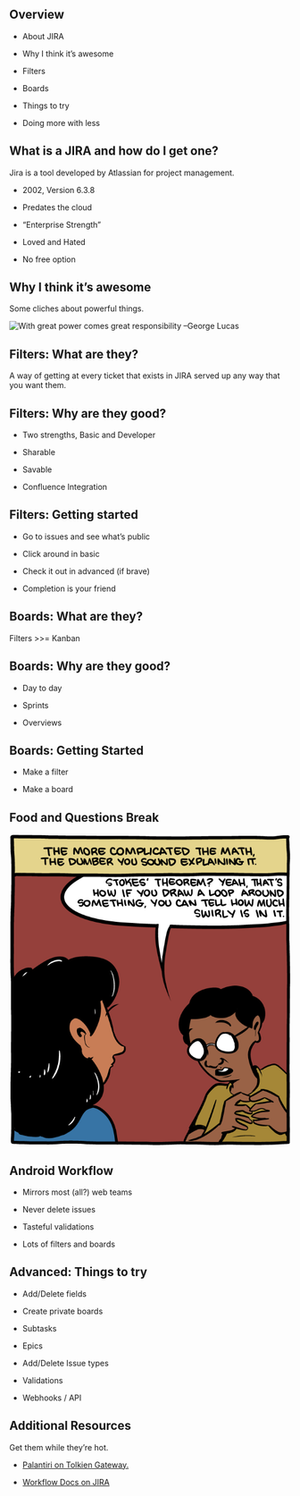 ## Overview

-   <span>About JIRA</span>

-   <span>Why I think it’s awesome</span>

-   <span>Filters</span>

-   <span>Boards</span>

-   <span>Things to try</span>

-   <span>Doing more with less</span>

## What is a JIRA and how do I get one?

Jira is a tool developed by Atlassian for project management.

-   <span>2002, Version 6.3.8</span>

-   <span>Predates the cloud</span>

-   <span>“Enterprise Strength”</span>

-   <span>Loved and Hated</span>

-   <span>No free option</span>

## Why I think it’s awesome

Some cliches about powerful things.

![With great power comes great responsibility –George
Lucas](palantir.jpg)

## Filters: What are they?

A way of getting at every ticket that exists in JIRA served up any way that you want them.

## Filters: Why are they good?

-   <span>Two strengths, Basic and Developer</span>

-   <span>Sharable</span>

-   <span>Savable</span>

-   <span>Confluence Integration</span>



## Filters: Getting started

-   <span>Go to issues and see what’s public</span>

-   <span>Click around in basic</span>

-   <span>Check it out in advanced (if brave)</span>

-   <span>Completion is your friend</span>



## Boards: What are they?

Filters >>= Kanban

## Boards: Why are they good?

-   <span>Day to day</span>

-   <span>Sprints</span>

-   <span>Overviews</span>



## Boards: Getting Started

-   <span>Make a filter</span>

-   <span>Make a board</span>



## Food and Questions Break

![This comic might be unrelated to the talk](comic.png)



## Android Workflow

-   <span>Mirrors most (all?) web teams</span>

-   <span>Never delete issues</span>

-   <span>Tasteful validations</span>

-   <span>Lots of filters and boards</span>



## Advanced: Things to try

-   <span>Add/Delete fields</span>

-   <span>Create private boards</span>

-   <span>Subtasks</span>

-   <span>Epics</span>

-   <span>Add/Delete Issue types</span>

-   <span>Validations</span>

-   <span>Webhooks / API</span>



## Additional Resources

Get them while they’re hot.

-   <span>[Palantiri on Tolkien
    Gateway.](http://tolkiengateway.net/wiki/Palant%C3%ADri)</span>

-   <span>[Workflow Docs on
    JIRA](https://confluence.atlassian.com/display/JIRA/Configuring+Workflow)</span>
